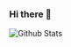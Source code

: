 ### Hi there 👋

![Github Stats](https://github-stats-one-gamma.vercel.app/api?username=sanketnaik99&count_private=true&show_icons=true&theme=dark)

<!--
**sanketnaik99/sanketnaik99** is a ✨ _special_ ✨ repository because its `README.md` (this file) appears on your GitHub profile.

Here are some ideas to get you started:

- 🔭 I’m currently working on ...
- 🌱 I’m currently learning ...
- 👯 I’m looking to collaborate on ...
- 🤔 I’m looking for help with ...
- 💬 Ask me about ...
- 📫 How to reach me: ...
- 😄 Pronouns: ...
- ⚡ Fun fact: ...
-->
